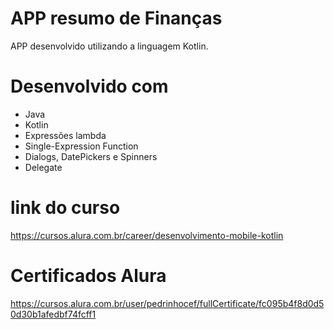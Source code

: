 # APP resumo de Finanças
APP desenvolvido utilizando a linguagem Kotlin.
# Desenvolvido com
- Java
- Kotlin
- Expressões lambda
- Single-Expression Function
- Dialogs, DatePickers e Spinners
- Delegate
# link do curso  
https://cursos.alura.com.br/career/desenvolvimento-mobile-kotlin
# Certificados Alura
https://cursos.alura.com.br/user/pedrinhocef/fullCertificate/fc095b4f8d0d50d30b1afedbf74fcff1
